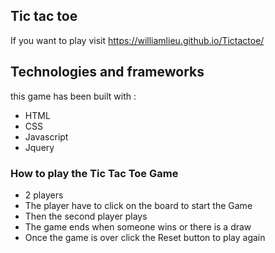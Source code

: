 ## Tic tac toe
If you want to play visit https://williamlieu.github.io/Tictactoe/

## Technologies and frameworks 
this game has been built with :
- HTML
- CSS
- Javascript
- Jquery

### How to play the Tic Tac Toe Game

- 2 players
- The player have to click on the board to start the Game
- Then the second player plays
- The game ends when someone wins or there is a draw
- Once the game is over click the Reset button to play again
